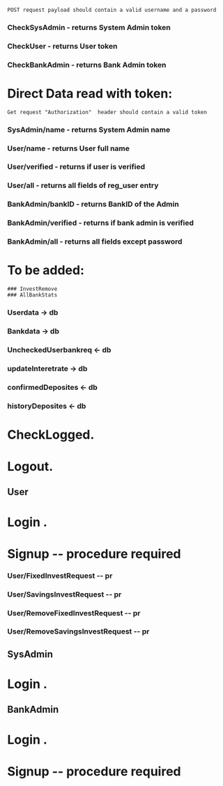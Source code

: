     POST request payload should contain a valid username and a password
### CheckSysAdmin   - returns System Admin token
### CheckUser       - returns User token
### CheckBankAdmin  - returns Bank Admin token

# Direct Data read with token:
    Get request "Authorization"  header should contain a valid token
### SysAdmin/name   - returns System Admin name
### User/name       - returns User full name
### User/verified   - returns if user is verified
### User/all        - returns all fields of reg_user entry
### BankAdmin/bankID    - returns BankID of the Admin
### BankAdmin/verified  - returns if bank admin is verified
### BankAdmin/all   - returns all fields except password
# To be added:
    
    ### InvestRemove
    ### AllBankStats


### Userdata -> db
### Bankdata -> db
### UncheckedUserbankreq <- db
### updateInteretrate -> db
### confirmedDeposites <- db
### historyDeposites   <- db
### 



# CheckLogged.
# Logout. 


## User
# Login .
# Signup -- procedure required
### User/FixedInvestRequest -- pr
### User/SavingsInvestRequest -- pr
### User/RemoveFixedInvestRequest -- pr
### User/RemoveSavingsInvestRequest -- pr


## SysAdmin 
# Login .

## BankAdmin
# Login .
# Signup -- procedure required
